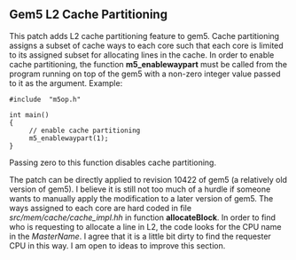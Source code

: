 ## Gem5 L2 Cache Partitioning

This patch adds L2 cache partitioning feature to gem5. Cache partitioning assigns a subset of cache ways to each core such that each core is limited to its assigned subset for allocating lines in the cache. In order to enable cache partitioning, the function **m5_enablewaypart** must be called from the program running on top of the gem5 with a non-zero integer value passed to it as the argument. Example:

```
#include  "m5op.h"

int main()
{
     // enable cache partitioning
     m5_enablewaypart(1);
}
```

Passing zero to this function disables cache partitioning.

The patch can be directly applied to revision 10422 of gem5 (a relatively old version of gem5). I believe it is still not too much of a hurdle if someone wants to manually apply the modification to a later version of gem5. The ways assigned to each core are hard coded in file *src/mem/cache/cache_impl.hh* in function **allocateBlock**. In order to find who is requesting to allocate a line in L2, the code looks for the CPU name in the *MasterName*. I agree that it is a little bit dirty to find the requester CPU in this way. I am open to ideas to improve this section.
